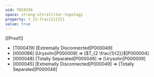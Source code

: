 ```yaml
---
uid: T019156
space: strong-ultrafilter-topology
property: t_{2-frac{1}{2}}
value: true
---
```

[[Proof]]

* [T000419] [Extremally Disconnected|P000049]
* [I000086] [Urysohn|P000009] => [$T_{2 \frac{1}{2}}$|P000004]
* [I000048] [Totally Separated|P000048] => [Urysohn|P000009]
* [I000045] [Extremally Disconnected|P000049] => [Totally Separated|P000048]

